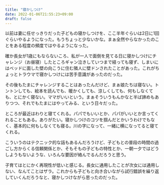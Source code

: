 ```yaml
---
title: "寝かしつけ"
date: 2022-01-06T21:55:23+09:00
draft: false
---
```


以前は妻に任せっきりだった子どもの寝かしつけを、ここ半年ぐらいは2日に1回ぐらいやるようになった。もうちょっと少ないかな。まぁ全然やらなかったのことをある程度の頻度ではやるようになった。

確か長女が1歳にもならないころ、私が一人で面倒を見てる日に寝かしつけにチャレンジ（お昼寝）したところギャン泣きしていつまで経っても寝ず、しまいにはベッドに面した壁の向こうに住む隣人に壁ドンされたことがあった。これがちょっとトラウマで寝かしつけには苦手意識があったのだった。

その後もたまにチャレンジすることはあったんだけど、まぁ娘たちは寝ない。トントンしても、絵本を読んでも、暖かくしても、涼しくしても、何もしなくても、とにかく寝ない。ママがいいという。まぁそういうもんかなと半ば諦めもありつつ、それでもたまにはやってみる、という日々だった。

ところが最近はわりと寝てくれる。パパでもいいとか、パパがいいとか言ってくれることもある。ありがたい。寝かしつけのコツを掴んだとかいうわけでもなく、基本的に何もしなくても寝る。川の字になって、一緒に横になってると寝てくれる。

こういうのはテクニック的な話もあるんだろうけど、子どもとの普段の時間の過ごし方からくる信頼関係とか、そもそもの子どもの特性とか、一朝一夕ではどうしようもないような、いろんな要因が絡んでるんだろうと思う。

子育てはとにかく再現性が低いと感じる。長女に通用したことが次女には通用しない、なんてことはザラ。これからも子どもと向き合いながら試行錯誤を繰り返していくんだろうなと、寝かしつけながら思ったのだった。
